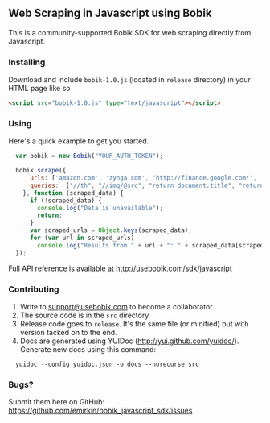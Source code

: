 ## Web Scraping in Javascript using Bobik

This is a community-supported Bobik SDK for web scraping directly from Javascript.

### Installing

Download and include `bobik-1.0.js` (located in `release` directory) in your HTML page like so

```html
<script src="bobik-1.0.js" type="text/javascript"></script>
```


### Using
Here's a quick example to get you started.

```javascript
  var bobik = new Bobik("YOUR_AUTH_TOKEN");

  bobik.scrape({
      urls: ['amazon.com', 'zynga.com', 'http://finance.google.com/', 'http://shopping.yahoo.com'],
      queries:  ["//th", "//img/@src", "return document.title", "return $('script').length", "#logo", ".logo"]
    }, function (scraped_data) {
      if (!scraped_data) {
        console.log("Data is unavailable");
        return;
      }
      var scraped_urls = Object.keys(scraped_data);
      for (var url in scraped_urls)
        console.log("Results from " + url + ": " + scraped_data[scraped_urls[url]]);
  });
```

Full API reference is available at http://usebobik.com/sdk/javascript

### Contributing

1. Write to support@usebobik.com to become a collaborator.
2. The source code is in the `src` directory
3. Release code goes to `release`. It's the same file (or minified) but with version tacked on to the end.
4. Docs are generated using YUIDoc (http://yui.github.com/yuidoc/). Generate new docs using this command:
```
  yuidoc --config yuidoc.json -o docs --norecurse src
```

### Bugs?
Submit them here on GitHub: https://github.com/emirkin/bobik_javascript_sdk/issues